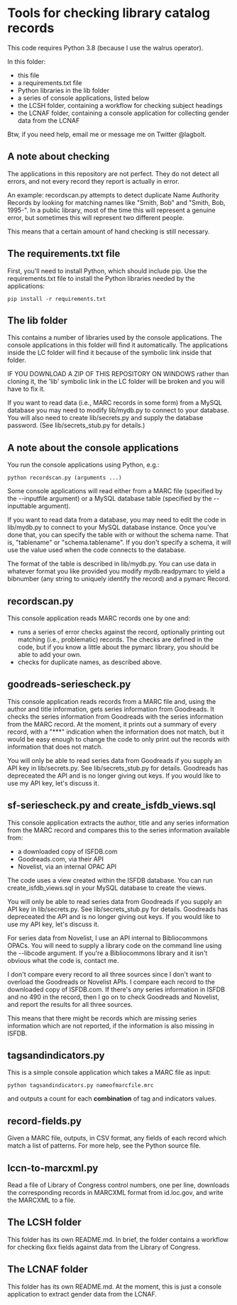 # Tools for checking library catalog records

This code requires Python 3.8 (because I use the walrus operator).

In this folder:
* this file
* a requirements.txt file
* Python libraries in the lib folder
* a series of console applications, listed below
* the LCSH folder, containing a workflow for checking subject headings
* the LCNAF folder, containing a console application for collecting gender data from the LCNAF

Btw, if you need help, email me or message me on Twitter @lagbolt.

## A note about checking

The applications in this repository are not perfect.  They do not detect all errors, and not every record they report is actually in error.

An example:  recordscan.py attempts to detect duplicate Name Authority Records by looking for matching names like "Smith, Bob" and "Smith, Bob, 1995-".  In a public library, most of the time this will represent a genuine error, but sometimes this will represent two different people.

This means that a certain amount of hand checking is still necessary.

## The requirements.txt file

First, you'll need to install Python, which should include pip.  Use the requirements.txt file to install the Python libraries needed by the applications:
```
pip install -r requirements.txt
```

## The lib folder

This contains a number of libraries used by the console applications.  The console applications in this folder will find it automatically.  The applications inside the LC folder will find it because of the symbolic link inside that folder.

IF YOU DOWNLOAD A ZIP OF THIS REPOSITORY ON WINDOWS rather than cloning it, the 'lib' symbolic link in the LC folder will be broken and you will have to fix it.

If you want to read data (i.e., MARC records in some form) from a MySQL database you may need to modify lib/mydb.py to connect to your database.  You will also need to create lib/secrets.py and supply the database password.  (See lib/secrets_stub.py for details.)

## A note about the console applications

You run the console applications using Python, e.g.:
```
python recordscan.py (arguments ...)
```

Some console applications will read either from a MARC file (specified by the --inputfile argument) or a MySQL database table (specified by the --inputtable argument).

If you want to read data from a database, you may need to edit the code in lib/mydb.py to connect to your MySQL database instance.  Once you've done that, you can specify the table with or without the schema name.  That is, "tablename" or "schema.tablename".  If you don't specify a schema, it will use the value used when the code connects to the database.

The format of the table is described in lib/mydb.py.  You can use data in whatever format you like provided you modify mydb.readpymarc to yield a bibnumber (any string to uniquely identify the record) and a pymarc Record.

## recordscan.py

This console application reads MARC records one by one and:
* runs a series of error checks against the record, optionally printing out matching (i.e., problematic) records.  The checks are defined in the code, but if you know a little about the pymarc library, you should be able to add your own.
* checks for duplicate names, as described above.

## goodreads-seriescheck.py

This console application reads records from a MARC file and, using the author and title information, gets series information from Goodreads.  It checks the series information from Goodreads with the series information from the MARC record.  At the moment, it prints out a summary of every record, with a "***" indication when the information does not match, but it would be easy enough to change the code to only print out the records with information that does not match.

You will only be able to read series data from Goodreads if you supply an API key in lib/secrets.py.  See lib/secrets_stub.py for details.  Goodreads has depreceated the API and is no longer giving out keys.  If you would like to use my API key, let's discuss it.

## sf-seriescheck.py and create_isfdb_views.sql

This console application extracts the author, title and any series information from the MARC record and compares this to the series information available from:
* a downloaded copy of ISFDB.com
* Goodreads.com, via their API
* Novelist, via an internal OPAC API

The code uses a view created within the ISFDB database.  You can run create_isfdb_views.sql in your MySQL database to create the views.

You will only be able to read series data from Goodreads if you supply an API key in lib/secrets.py.  See lib/secrets_stub.py for details.  Goodreads has depreceated the API and is no longer giving out keys.  If you would like to use my API key, let's discuss it.

For series data from Novelist, I use an API internal to Bibliocommons OPACs.  You will need to supply a library code on the command line using the --libcode argument.  If you're a Bibliocommons library and it isn't obvious what the code is, contact me.

I don't compare every record to all three sources since I don't want to overload the Goodreads or Novelist APIs.  I compare each record to the downloaded copy of ISFDB.com.  If there's *any* series information in ISFDB and no 490 in the record, then I go on to check Goodreads and Novelist, and report the results for all three sources.

This means that there might be records which are missing series information which are not reported, if the information is also missing in ISFDB.

## tagsandindicators.py

This is a simple console application which takes a MARC file as input:
```
python tagsandindicators.py nameofmarcfile.mrc
```
and outputs a count for each **combination** of tag and indicators values.

## record-fields.py

Given a MARC file, outputs, in CSV format, any fields of each record which match a list of patterns.  For more help, see the Python source file.

## lccn-to-marcxml.py

Read a file of Library of Congress control numbers, one per line, downloads the
corresponding records in MARCXML format from id.loc.gov, and write the MARCXML to a file.

## The LCSH folder

This folder has its own README.md.  In brief, the folder contains a workflow for checking 6xx fields against data from the Library of Congress.

## The LCNAF folder

This folder has its own README.md.  At the moment, this is just a console application to extract gender data from the LCNAF.

